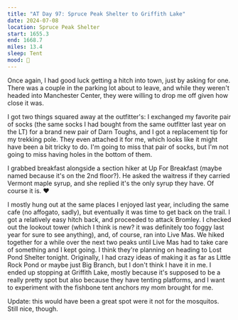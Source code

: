 ```yaml
---
title: "AT Day 97: Spruce Peak Shelter to Griffith Lake"
date: 2024-07-08
location: Spruce Peak Shelter
start: 1655.3
end: 1668.7
miles: 13.4
sleep: Tent
mood: 🙂
---
```

Once again, I had good luck getting a hitch into town, just by asking for one. There was a couple in the parking lot about to leave, and while they weren't headed into Manchester Center, they were willing to drop me off given how close it was.

I got two things squared away at the outfitter's: I exchanged my favorite pair of socks (the same socks I had bought from the same outfitter last year on the LT) for a brand new pair of Darn Toughs, and I got a replacement tip for my trekking pole. They even attached it for me, which looks like it might have been a bit tricky to do. I'm going to miss that pair of socks, but I'm not going to miss having holes in the bottom of them.

I grabbed breakfast alongside a section hiker at Up For Breakfast (maybe named because it's on the 2nd floor?). He asked the waitress if they carried Vermont maple syrup, and she replied it's the only syrup they have. Of course it is. ❤️

I mostly hung out at the same places I enjoyed last year, including the same cafe (no affogato, sadly), but eventually it was time to get back on the trail. I got a relatively easy hitch back, and proceeded to attack Bromley. I checked out the lookout tower (which I think is new? it was definitely too foggy last year for sure to see anything), and, of course, ran into Live Mas. We hiked together for a while over the next two peaks until Live Mas had to take care of something and I kept going. I think they're planning on heading to Lost Pond Shelter tonight. Originally, I had crazy ideas of making it as far as Little Rock Pond or maybe just Big Branch, but I don't think I have it in me. I ended up stopping at Griffith Lake, mostly because it's supposed to be a really pretty spot but also because they have tenting platforms, and I want to experiment with the fishbone tent anchors my mom brought for me.

Update: this would have been a great spot were it not for the mosquitos. Still nice, though.
